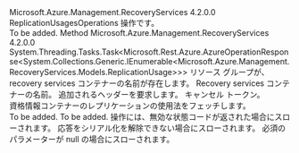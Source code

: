 <Type Name="IReplicationUsagesOperations" FullName="Microsoft.Azure.Management.RecoveryServices.IReplicationUsagesOperations">
  <TypeSignature Language="C#" Value="public interface IReplicationUsagesOperations" />
  <TypeSignature Language="ILAsm" Value=".class public interface auto ansi abstract IReplicationUsagesOperations" />
  <TypeSignature Language="DocId" Value="T:Microsoft.Azure.Management.RecoveryServices.IReplicationUsagesOperations" />
  <TypeSignature Language="VB.NET" Value="Public Interface IReplicationUsagesOperations" />
  <TypeSignature Language="F#" Value="type IReplicationUsagesOperations = interface" />
  <AssemblyInfo>
    <AssemblyName>Microsoft.Azure.Management.RecoveryServices</AssemblyName>
    <AssemblyVersion>4.2.0.0</AssemblyVersion>
  </AssemblyInfo>
  <Interfaces />
  <Docs>
    <summary>
            ReplicationUsagesOperations 操作です。
            </summary>
    <remarks>To be added.</remarks>
  </Docs>
  <Members>
    <Member MemberName="ListWithHttpMessagesAsync">
      <MemberSignature Language="C#" Value="public System.Threading.Tasks.Task&lt;Microsoft.Rest.Azure.AzureOperationResponse&lt;System.Collections.Generic.IEnumerable&lt;Microsoft.Azure.Management.RecoveryServices.Models.ReplicationUsage&gt;&gt;&gt; ListWithHttpMessagesAsync (string resourceGroupName, string vaultName, System.Collections.Generic.Dictionary&lt;string,System.Collections.Generic.List&lt;string&gt;&gt; customHeaders = null, System.Threading.CancellationToken cancellationToken = null);" />
      <MemberSignature Language="ILAsm" Value=".method public hidebysig newslot virtual instance class System.Threading.Tasks.Task`1&lt;class Microsoft.Rest.Azure.AzureOperationResponse`1&lt;class System.Collections.Generic.IEnumerable`1&lt;class Microsoft.Azure.Management.RecoveryServices.Models.ReplicationUsage&gt;&gt;&gt; ListWithHttpMessagesAsync(string resourceGroupName, string vaultName, class System.Collections.Generic.Dictionary`2&lt;string, class System.Collections.Generic.List`1&lt;string&gt;&gt; customHeaders, valuetype System.Threading.CancellationToken cancellationToken) cil managed" />
      <MemberSignature Language="DocId" Value="M:Microsoft.Azure.Management.RecoveryServices.IReplicationUsagesOperations.ListWithHttpMessagesAsync(System.String,System.String,System.Collections.Generic.Dictionary{System.String,System.Collections.Generic.List{System.String}},System.Threading.CancellationToken)" />
      <MemberSignature Language="F#" Value="abstract member ListWithHttpMessagesAsync : string * string * System.Collections.Generic.Dictionary&lt;string, System.Collections.Generic.List&lt;string&gt;&gt; * System.Threading.CancellationToken -&gt; System.Threading.Tasks.Task&lt;Microsoft.Rest.Azure.AzureOperationResponse&lt;seq&lt;Microsoft.Azure.Management.RecoveryServices.Models.ReplicationUsage&gt;&gt;&gt;" Usage="iReplicationUsagesOperations.ListWithHttpMessagesAsync (resourceGroupName, vaultName, customHeaders, cancellationToken)" />
      <MemberType>Method</MemberType>
      <AssemblyInfo>
        <AssemblyName>Microsoft.Azure.Management.RecoveryServices</AssemblyName>
        <AssemblyVersion>4.2.0.0</AssemblyVersion>
      </AssemblyInfo>
      <ReturnValue>
        <ReturnType>System.Threading.Tasks.Task&lt;Microsoft.Rest.Azure.AzureOperationResponse&lt;System.Collections.Generic.IEnumerable&lt;Microsoft.Azure.Management.RecoveryServices.Models.ReplicationUsage&gt;&gt;&gt;</ReturnType>
      </ReturnValue>
      <Parameters>
        <Parameter Name="resourceGroupName" Type="System.String" />
        <Parameter Name="vaultName" Type="System.String" />
        <Parameter Name="customHeaders" Type="System.Collections.Generic.Dictionary&lt;System.String,System.Collections.Generic.List&lt;System.String&gt;&gt;" />
        <Parameter Name="cancellationToken" Type="System.Threading.CancellationToken" />
      </Parameters>
      <Docs>
        <param name="resourceGroupName">
            リソース グループが、recovery services コンテナーの名前が存在します。
            </param>
        <param name="vaultName">
            Recovery services コンテナーの名前。
            </param>
        <param name="customHeaders">
            追加されるヘッダーを要求します。
            </param>
        <param name="cancellationToken">
            キャンセル トークン。
            </param>
        <summary>
            資格情報コンテナーのレプリケーションの使用法をフェッチします。
            </summary>
        <returns>To be added.</returns>
        <remarks>To be added.</remarks>
        <exception cref="T:Microsoft.Rest.Azure.CloudException">
            操作には、無効な状態コードが返された場合にスローされます。
            </exception>
        <exception cref="T:Microsoft.Rest.SerializationException">
            応答をシリアル化を解除できない場合にスローされます。
            </exception>
        <exception cref="T:Microsoft.Rest.ValidationException">
            必須のパラメーターが null の場合にスローされます。
            </exception>
      </Docs>
    </Member>
  </Members>
</Type>